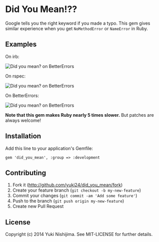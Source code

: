 # Did You Mean!??

Google tells you the right keyword if you made a typo. This gem gives similar experience when you get `NoMethodError` or `NameError` in Ruby.

## Examples

On irb:

![Did you mean? on BetterErrors](https://raw2.github.com/yuki24/did_you_mean/master/docs/irb_example.png)

On rspec:

![Did you mean? on BetterErrors](https://raw2.github.com/yuki24/did_you_mean/master/docs/rspec_example.png)

On BetterErrors:

![Did you mean? on BetterErrors](https://raw2.github.com/yuki24/did_you_mean/master/docs/better_errors_example.png)

**Note that this gem makes Ruby nearly 5 times slower.** But patches are always welcome!

## Installation

Add this line to your application's Gemfile:

```
gem 'did_you_mean', :group => :development
```

## Contributing

1. Fork it (http://github.com/yuki24/did_you_mean/fork)
2. Create your feature branch (`git checkout -b my-new-feature`)
3. Commit your changes (`git commit -am 'Add some feature'`)
4. Push to the branch (`git push origin my-new-feature`)
5. Create new Pull Request

## License

Copyright (c) 2014 Yuki Nishijima. See MIT-LICENSE for further details.
